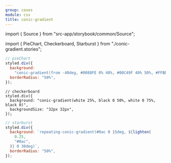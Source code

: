 ```yaml
---
group: cases
module: css
title: conic-gradient
---
```


import { Source } from "src-app/storybook/common/Source";

import { PieChart, Checkerboard, Starburst } from "./conic-gradient.stories";

<PieChart />

```js {4}
// pieChart
styled.div({
  background:
    "conic-gradient(from -40deg, #0088FE 0% 40%, #00C49F 40% 50%, #FFBB28 50% 70%, #FF8042 70% 100%)",
  borderRadius: "50%",
});
```

<Checkerboard />

```jss {3}
// checkerboard
styled.div({
  background: "conic-gradient(white 25%, black 0 50%, white 0 75%, black 0)",
  backgroundSize: "32px 32px",
});
```

<Starburst />

```js {3}
// starburst
styled.div({
  background: `repeating-conic-gradient(#0ac 0 15deg, ${lighten(
    0.25,
    "#0ac",
  )} 0 30deg)`,
  borderRadius: "50%",
});
```

<Source path="cases/css/__storybook__/conic-gradient.stories.tsx" />

